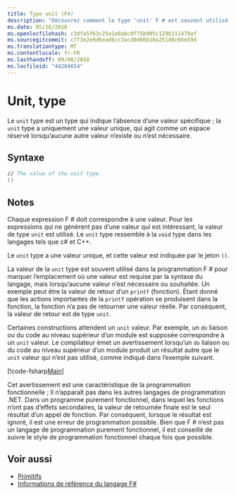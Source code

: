 ```yaml
---
title: Type unit (F#)
description: "Découvrez comment le type 'unit' F # est souvent utilisé pour marquer l’emplacement où une valeur est requise par la syntaxe du langage lorsqu’aucune valeur n’est nécessaire ou souhaitée."
ms.date: 05/16/2016
ms.openlocfilehash: c3dfa5f63c25a1e8abc0f75b905c129b311479af
ms.sourcegitcommit: c7f3e2e9d6ead6cc3acd0d66b10a251d0c66e59d
ms.translationtype: MT
ms.contentlocale: fr-FR
ms.lasthandoff: 09/08/2018
ms.locfileid: "44204654"
---
```

# <a name="unit-type"></a>Unit, type

Le `unit` type est un type qui indique l’absence d’une valeur spécifique ; la `unit` type a uniquement une valeur unique, qui agit comme un espace réservé lorsqu’aucune autre valeur n’existe ou n’est nécessaire.

## <a name="syntax"></a>Syntaxe

```fsharp
// The value of the unit type.
()
```

## <a name="remarks"></a>Notes

Chaque expression F # doit correspondre à une valeur. Pour les expressions qui ne génèrent pas d’une valeur qui est intéressant, la valeur de type `unit` est utilisé. Le `unit` type ressemble à la `void` type dans les langages tels que c# et C++.

Le `unit` type a une valeur unique, et cette valeur est indiquée par le jeton `()`.

La valeur de la `unit` type est souvent utilisé dans la programmation F # pour marquer l’emplacement où une valeur est requise par la syntaxe du langage, mais lorsqu’aucune valeur n’est nécessaire ou souhaitée. Un exemple peut être la valeur de retour d’un `printf` (fonction). Étant donné que les actions importantes de la `printf` opération se produisent dans la fonction, la fonction n’a pas de retourner une valeur réelle. Par conséquent, la valeur de retour est de type `unit`.

Certaines constructions attendent un `unit` valeur. Par exemple, un `do` liaison ou du code au niveau supérieur d’un module est supposée correspondre à un `unit` valeur. Le compilateur émet un avertissement lorsqu’un `do` liaison ou du code au niveau supérieur d’un module produit un résultat autre que le `unit` valeur qui n’est pas utilisé, comme indiqué dans l’exemple suivant.

[!code-fsharp[Main](../../../samples/snippets/fsharp/lang-ref-1/snippet901.fs)]

Cet avertissement est une caractéristique de la programmation fonctionnelle ; Il n’apparaît pas dans les autres langages de programmation .NET. Dans un programme purement fonctionnel, dans lequel les fonctions n’ont pas d’effets secondaires, la valeur de retournée finale est le seul résultat d’un appel de fonction. Par conséquent, lorsque le résultat est ignoré, il est une erreur de programmation possible. Bien que F # n’est pas un langage de programmation purement fonctionnel, il est conseillé de suivre le style de programmation fonctionnel chaque fois que possible.

## <a name="see-also"></a>Voir aussi

- [Primitifs](primitive-types.md)
- [Informations de référence du langage F#](index.md)
